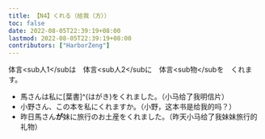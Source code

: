 ```yaml
---
title: 【N4】くれる（给我（方））
toc: false
date: 2022-08-05T22:39:19+08:00
lastmod: 2022-08-05T22:39:19+08:00
contributors: ["HarborZeng"]
---
```


体言<sub人1</subは　体言<sub人2</subに　体言<sub物</subを　くれます。

- 馬さんは私に[葉書]^(はがき)をくれました。（小马给了我明信片）
- 小野さん、この本を私にくれますか。（小野，这本书是给我的吗？）
- 昨日馬さん**が**妹に旅行のお土産をくれました。（昨天小马给了我妹妹旅行的礼物）

